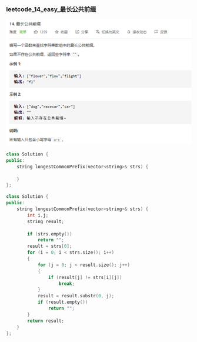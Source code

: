 ### leetcode_14_easy_最长公共前缀

![image-20201127112052927](leetcode_14_easy_最长公共前缀.assets/image-20201127112052927.png)

```c++
class Solution {
public:
    string longestCommonPrefix(vector<string>& strs) {

    }
};
```

```c++
class Solution {
public:
	string longestCommonPrefix(vector<string>& strs) {
		int i,j;
		string result;

		if (strs.empty())
			return "";
		result = strs[0];
		for (i = 0; i < strs.size(); i++)
		{
			for (j = 0; j < result.size(); j++)
			{
				if (result[j] != strs[i][j])
					break;
			}
			result = result.substr(0, j);
			if (result.empty())
				return "";
		}
		return result;
	}
};
```

